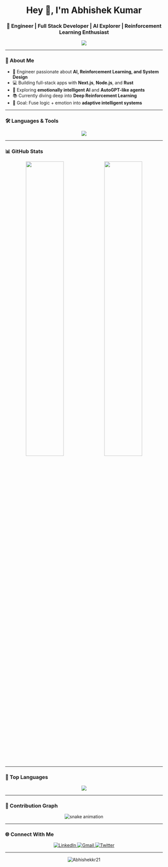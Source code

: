 <h1 align="center">Hey 👋, I'm Abhishek Kumar</h1>
<h3 align="center">🚀 Engineer | Full Stack Developer | AI Explorer | Reinforcement Learning Enthusiast</h3>
<p align="center">
  <a href="https://github.com/Abhishekkr21">
    <img src="https://readme-typing-svg.herokuapp.com/?lines=Engineer%20%7C%20Full%20Stack%20Developer%20%7C%20AI%20Explorer;Reinforcement%20Learning%20Enthusiast;Building%20Emotionally%20Intelligent%20AI%20Agents;Let's%20Build%20the%20Future%20Together!&center=true&width=700&height=45&color=00FFFF">
  </a>
</p>

---

### 🧠 About Me

- 💼 Engineer passionate about **AI, Reinforcement Learning, and System Design**  
- 💻 Building full-stack apps with **Next.js**, **Node.js**, and **Rust**  
- 🤖 Exploring **emotionally intelligent AI** and **AutoGPT-like agents**  
- 📚 Currently diving deep into **Deep Reinforcement Learning**  
- 🎯 Goal: Fuse logic + emotion into **adaptive intelligent systems**

---

### 🛠️ Languages & Tools  

<p align="center">
  <img src="https://skillicons.dev/icons?i=python,typescript,java,rust,nextjs,nodejs,react,express,mongodb,postgresql,tensorflow,pytorch,git,docker,linux,vscode,figma" />
</p>

---

### 📊 GitHub Stats  

<p align="center">
  <img width="49%" src="https://github-readme-stats.vercel.app/api?username=Abhishekkr21&show_icons=true&theme=tokyonight&hide_border=true" />
  <img width="49%" src="https://github-readme-streak-stats.herokuapp.com/?user=Abhishekkr21&theme=tokyonight&hide_border=true" />
</p>

---

### 🧩 Top Languages  

<p align="center">
  <img src="https://github-readme-stats.vercel.app/api/top-langs/?username=Abhishekkr21&layout=compact&theme=tokyonight&hide_border=true" />
</p>

---

### 🐍 Contribution Graph  

<p align="center">
  <img src="https://raw.githubusercontent.com/Abhishekkr21/Abhishekkr21/output/github-contribution-grid-snake.svg" alt="snake animation" />
</p>

---

### 🌐 Connect With Me  

<p align="center">
  <a href="(https://www.linkedin.com/in/abhishek-kumar-0990581a7/" target="_blank">
    <img src="https://img.shields.io/badge/LinkedIn-blue?style=flat&logo=linkedin" alt="LinkedIn" />
  </a>
  <a href="mailto:akpk18235@@gmail.com">
    <img src="https://img.shields.io/badge/Gmail-red?style=flat&logo=gmail&logoColor=white" alt="Gmail" />
  </a>
  <a href="https://twitter.com/abhishe2179" target="_blank">
    <img src="https://img.shields.io/badge/Twitter-black?style=flat&logo=x" alt="Twitter" />
  </a>
</p>

---

<p align="center">
  <img src="https://komarev.com/ghpvc/?username=Abhishekkr21&label=Profile%20views&color=0e75b6&style=flat" alt="Abhishekkr21" />
</p>
